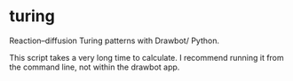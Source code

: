 # turing

Reaction–diffusion Turing patterns with Drawbot/ Python.

This script takes a very long time to calculate. I recommend running it from the command line, not within the drawbot app.